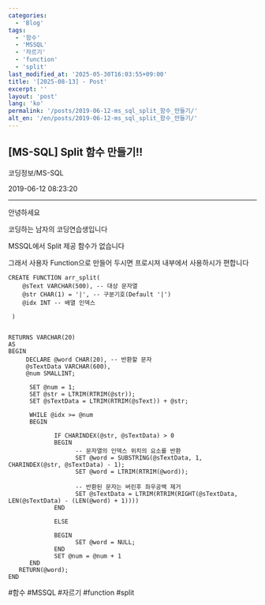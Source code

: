 ```yaml
---
categories:
  - 'Blog'
tags:
  - '함수'
  - 'MSSQL'
  - '자르기'
  - 'function'
  - 'split'
last_modified_at: '2025-05-30T16:03:55+09:00'
title: '[2025-08-13] - Post'
excerpt: ''
layout: 'post'
lang: 'ko'
permalink: '/posts/2019-06-12-ms_sql_split_함수_만들기/'
alt_en: '/en/posts/2019-06-12-ms_sql_split_함수_만들기/'
---
```


## [MS-SQL] Split 함수 만들기!!

코딩정보/MS-SQL

2019-06-12 08:23:20

* * *

안녕하세요

코딩하는 남자의 코딩연습생입니다

MSSQL에서 Split 제공 함수가 없습니다

그래서 사용자 Function으로 만들어 두시면 프로시져 내부에서 사용하시가 편합니다

    
    
    CREATE FUNCTION arr_split(
        @sText VARCHAR(500), -- 대상 문자열
        @str CHAR(1) = '|', -- 구분기호(Default '|')
        @idx INT -- 배열 인덱스
    
     )
    
    
    RETURNS VARCHAR(20)
    AS
    BEGIN
         DECLARE @word CHAR(20), -- 반환할 문자
         @sTextData VARCHAR(600), 
         @num SMALLINT;
    
          SET @num = 1;
          SET @str = LTRIM(RTRIM(@str));
          SET @sTextData = LTRIM(RTRIM(@sText)) + @str; 
    
          WHILE @idx >= @num
          BEGIN
    
                 IF CHARINDEX(@str, @sTextData) > 0
                 BEGIN
                       -- 문자열의 인덱스 위치의 요소를 반환
                       SET @word = SUBSTRING(@sTextData, 1, CHARINDEX(@str, @sTextData) - 1);
                       SET @word = LTRIM(RTRIM(@word));
    
                       -- 반환된 문자는 버린후 좌우공백 제거 
                       SET @sTextData = LTRIM(RTRIM(RIGHT(@sTextData, LEN(@sTextData) - (LEN(@word) + 1))))
                 END
    
                 ELSE
    
                 BEGIN
                       SET @word = NULL;
                 END
                 SET @num = @num + 1
          END
       RETURN(@word);
    END

  

#함수 #MSSQL #자르기 #function #split

